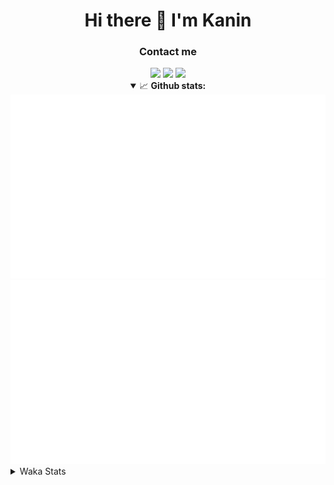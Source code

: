 <div align="center">
 <h1>Hi there 👋 I'm Kanin</h1>
 <h3>Contact me</h3>
 <a href="mailto:im@kanin.dev"><img src="https://img.shields.io/badge/gmail-%23D14836.svg?&style=for-the-badge&logo=gmail&logoColor=white"/></a>
 <a href="https://twitter.com/KaninDev"><img src="https://img.shields.io/badge/twitter-%231DA1F2.svg?&style=for-the-badge&logo=twitter&logoColor=white"/></a>
 <a href="https://www.linkedin.com/in/KaninDev"><img src="https://img.shields.io/badge/linkedin-%230077B5.svg?&style=for-the-badge&logo=linkedin&logoColor=white"/></a>
<details open>
  <summary>📈 <b>Github stats:</b></summary>
  <img src="https://github.com/Kanin/Kanin/blob/master/scripts/GitHubStats/generated/overview.svg"/>
  <img src="https://github.com/Kanin/Kanin/blob/master/scripts/GitHubStats/generated/languages.svg"/>
</details>
</div>

<details>
 <summary>Waka Stats</summary>

<!--START_SECTION:waka-->
![Code Time](http://img.shields.io/badge/Code%20Time-1%2C876%20hrs%2019%20mins-blue)

![Profile Views](http://img.shields.io/badge/Profile%20Views-5-blue)

![Lines of code](https://img.shields.io/badge/From%20Hello%20World%20I%27ve%20Written-21%20Thousand%20lines%20of%20code-blue)

**🐱 My GitHub Data** 

> 🏆 251 Contributions in the Year 2022
 > 
> 📦 88.8 kB Used in GitHub's Storage 
 > 
> 🚫 Not Opted to Hire
 > 
> 📜 15 Public Repositories 
 > 
> 🔑 9 Private Repositories  
 > 
**I'm a Night 🦉** 

```text
🌞 Morning    85 commits     ████░░░░░░░░░░░░░░░░░░░░░   17.49% 
🌆 Daytime    112 commits    █████░░░░░░░░░░░░░░░░░░░░   23.05% 
🌃 Evening    168 commits    ████████░░░░░░░░░░░░░░░░░   34.57% 
🌙 Night      121 commits    ██████░░░░░░░░░░░░░░░░░░░   24.9%

```
📅 **I'm Most Productive on Saturday** 

```text
Monday       56 commits     ███░░░░░░░░░░░░░░░░░░░░░░   11.52% 
Tuesday      54 commits     ██░░░░░░░░░░░░░░░░░░░░░░░   11.11% 
Wednesday    80 commits     ████░░░░░░░░░░░░░░░░░░░░░   16.46% 
Thursday     83 commits     ████░░░░░░░░░░░░░░░░░░░░░   17.08% 
Friday       57 commits     ███░░░░░░░░░░░░░░░░░░░░░░   11.73% 
Saturday     85 commits     ████░░░░░░░░░░░░░░░░░░░░░   17.49% 
Sunday       71 commits     ███░░░░░░░░░░░░░░░░░░░░░░   14.61%

```


📊 **This Week I Spent My Time On** 

```text
⌚︎ Time Zone: America/New_York

💬 Programming Languages: 
Python                   12 hrs 42 mins      ███████████████████████░░   93.67% 
Text                     16 mins             ░░░░░░░░░░░░░░░░░░░░░░░░░   2.07% 
INI                      16 mins             ░░░░░░░░░░░░░░░░░░░░░░░░░   1.98% 
.env file                11 mins             ░░░░░░░░░░░░░░░░░░░░░░░░░   1.39% 
GitIgnore file           2 mins              ░░░░░░░░░░░░░░░░░░░░░░░░░   0.32%

🔥 Editors: 
PyCharm                  13 hrs 34 mins      █████████████████████████   100.0%

🐱‍💻 Projects: 
BotBase.py               13 hrs 34 mins      █████████████████████████   100.0%

💻 Operating System: 
Linux                    13 hrs 34 mins      █████████████████████████   100.0%

```

**I Mostly Code in Python** 

```text
Python                   23 repos            ███████████████████░░░░░░   76.67% 
JavaScript               3 repos             ██░░░░░░░░░░░░░░░░░░░░░░░   10.0% 
Java                     2 repos             █░░░░░░░░░░░░░░░░░░░░░░░░   6.67% 
Kotlin                   1 repo              ░░░░░░░░░░░░░░░░░░░░░░░░░   3.33% 
HTML                     1 repo              ░░░░░░░░░░░░░░░░░░░░░░░░░   3.33%

```


**Timeline**

![Chart not found](https://raw.githubusercontent.com/Kanin/Kanin/master/charts/bar_graph.png) 


 Last Updated on 15/06/2022 18:10:44 UTC
<!--END_SECTION:waka-->
</details>
